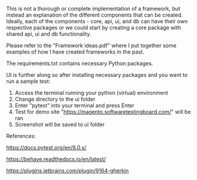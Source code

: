 This is not a thorough or complete implementation of a framework, but instead an explanation of the different components that can be created.
Ideally, each of the components - core, api, ui, and db can have their own respective packages or we could start by creating a core package with shared api, ui and db functionality.

Please refer to the "Framework ideas.pdf" where I put together some examples of how I have created frameworks in the past.

The requirements.txt contains necessary Python packages.

UI is further along so after installing necessary packages and you want to run a sample test:

1. Access the terminal running your python (virtual) environment
2. Change directory to the ui folder
3. Enter "pytest" into your terminal and press Enter
4. Test for demo site "https://magento.softwaretestingboard.com/" will be ran
5. Screenshot will be saved to ui folder


References:

https://docs.pytest.org/en/8.0.x/

https://behave.readthedocs.io/en/latest/

https://plugins.jetbrains.com/plugin/9164-gherkin
